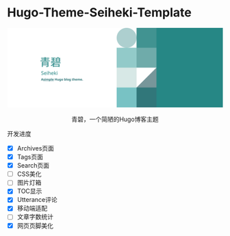 # Hugo-Theme-Seiheki-Template

<center>
    <img src="resources/img/Ultrawide.svg">
    <p>青碧，一个简陋的Hugo博客主题</p>
</center>

开发进度

- [x] Archives页面
- [x] Tags页面
- [x] Search页面
- [ ] CSS美化
- [ ] 图片灯箱
- [x] TOC显示
- [x] Utterance评论
- [x] 移动端适配
- [ ] 文章字数统计
- [x] 网页页脚美化
